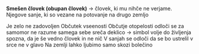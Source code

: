 **Smešen človek (obupan človek)** -> človek, ki mu nihče ne verjame.
Njegove sanje, ki so vezane na potovanje na drugo zemljo

Je zelo ne zadovoljen
Občutek vseenosti
Občutje otopelosti
odloči se za samomor
ne razume samega sebe
sreča deklico -> simbol volje do življenja
spozna, da je še vedno človek in ne nič
V sanjah se odloči da se bo ustrelil v srce ne v glavo
Na zemlji lahko ljubimo samo skozi bolečino

